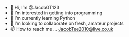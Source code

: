 - 👋 Hi, I’m @JacobGT123
- 👀 I’m interested in getting into programming
- 🌱 I’m currently learning Python
- 💞️ I’m looking to collaborate on fresh, amateur projects
- 📫 How to reach me ... JacobTee2010@live.co.uk

<!---
JacobGT123/JacobGT123 is a ✨ special ✨ repository because its `README.md` (this file) appears on your GitHub profile.
You can click the Preview link to take a look at your changes.
--->
